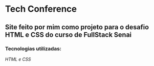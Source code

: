 ﻿# Tech Conference
## Site feito por mim como projeto para o desafio HTML e CSS do curso de FullStack Senai
### Tecnologias utilizadas:
*HTML e CSS*
